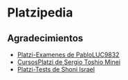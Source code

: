 # Platzipedia

<!--- 
Este repositorio no pretende darle todas las respuestas a las preguntas de examenes de certificación de Platzi , sino que es una guía de inicio para ayudarle a prepararse para el cuestionario de habilidades y saber qué esperar.
Este repositorio no pretende dar las respuestas a las preguntas de examenes de certificación de Platzi , sirve de guía para preparse para los exámenes, pues contiene la respuesta, la razón y la clase de Platzi el cuál trata sobre el tema de la pregunta.

Si alguna respuesta esta incorrecta puedes realizar un pull request para colocar la respuesta correcta :D.
-->

## Agradecimientos

- [Platzi-Examenes de PabloLUC9832](https://github.com/PabloLUC9832/Platzi-Examenes)
- [CursosPlatzi de Sergio Toshio Minei](https://github.com/MineiToshio/CursosPlatzi)
- [Platzi-Tests de Shoni Israel](https://github.com/shoniisrael/Platzi-Tests)
